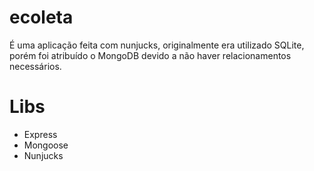 # ecoleta
É uma aplicação feita com nunjucks, originalmente era utilizado SQLite, porém foi atribuído o MongoDB devido a não haver relacionamentos necessários.

# Libs
* Express
* Mongoose
* Nunjucks
